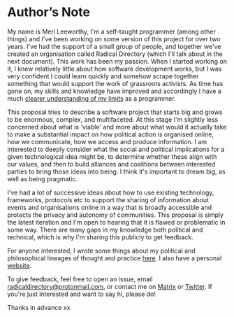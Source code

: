 # Author’s Note

My name is Meri Leeworthy, I'm a self-taught programmer (among other things) and
I've been working on some version of this project for over two years. I've had
the support of a small group of people, and together we've created an
organisation called Radical Directory (which I'll talk about in the next
document). This work has been my passion. When I started working on it, I knew
relatively little about how software development works, but I was very confident
I could learn quickly and somehow scrape together something that would support
the work of grassroots activists. As time has gone on, my skills and knowledge
have improved and accordingly I have a much
[clearer understanding of my limits](https://en.wikipedia.org/wiki/Dunning–Kruger_effect)
as a programmer.

This proposal tries to describe a software project that starts big and grows to
be enormous, complex, and multifaceted. At this stage I'm slightly less
concerned about what is 'viable' and more about what would it actually take to
make a substantial impact on how political action is organised online, how we
communicate, how we access and produce information. I am interested to deeply
consider what the social and political implications for a given technological
idea might be, to determine whether these align with our values, and then to
build alliances and coalitions between interested parties to bring those ideas
into being. I think it's important to dream big, as well as being pragmatic.

I've had a lot of successive ideas about how to use existing technology,
frameworks, protocols etc to support the sharing of information about events and
organisations online in a way that is broadly accessible and protects the
privacy and autonomy of communities. This proposal is simply the latest
iteration and I'm open to hearing that it is flawed or problematic in some way.
There are many gaps in my knowledge both political and technical, which is why
I'm sharing this publicly to get feedback.

For anyone interested, I wrote some things about my political and philosophical
lineages of thought and practice [here](politics.md). I also have a personal
[website](https://meri.garden).

To give feedback, feel free to open an issue, email
[radicaldirectory@protonmail.com](mailto:radicaldirectory@protonmail.com), or
contact me on [Matrix](https://matrix.to/#/@babymode:meri.garden) or
[Twitter](https://twitter.com/meri_leeworthy). If you're just interested and
want to say hi, please do!

Thanks in advance xx
